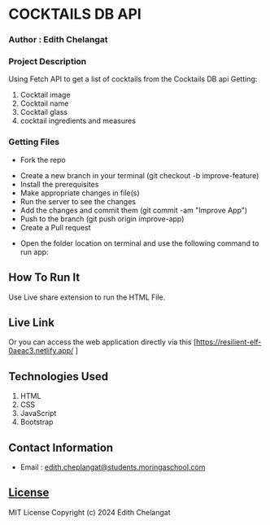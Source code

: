 # COCKTAILS DB API
### Author : Edith Chelangat

### Project Description


Using Fetch API to get a list of cocktails from the Cocktails DB api
Getting:
1. Cocktail image
2. Cocktail name
3. Cocktail glass
4. cocktail ingredients and measures


### Getting Files
* Fork the repo
- Create a new branch in your terminal (git checkout -b improve-feature)
- Install the prerequisites
- Make appropriate changes in file(s)
- Run the server to see the changes
- Add the changes and commit them (git commit -am "Improve App")
- Push to the branch (git push origin improve-app)
- Create a Pull request
* Open the folder location on terminal and use the following command to run app:

## How To Run It
Use Live share extension to run the HTML File.

## Live Link
Or you can access the web application directly via this [https://resilient-elf-0aeac3.netlify.app/
]


## Technologies Used
1. HTML
2. CSS
3. JavaScript
4. Bootstrap


## Contact Information
* Email : edith.cheplangat@students.moringaschool.com

## [License](LICENCE)
MIT License
Copyright (c) 2024 Edith Chelangat
